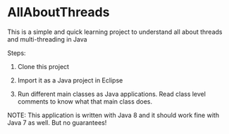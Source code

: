 # AllAboutThreads

This is a simple and quick learning project to understand all about threads and multi-threading in Java

Steps:

1. Clone this project

2. Import it as a Java project in Eclipse

3. Run different main classes as Java applications. Read class level comments to know what that main class does.

NOTE: This application is written with Java 8 and it should work fine with Java 7 as well. But no guarantees!
